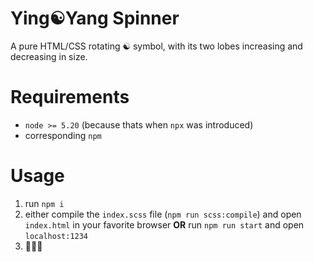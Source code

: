 # Ying☯Yang Spinner

A pure HTML/CSS rotating ☯ symbol, with its two lobes increasing and decreasing in size.

# Requirements

- `node >= 5.20` (because thats when `npx` was introduced)
- corresponding `npm`

# Usage

1. run `npm i`
2. either compile the `index.scss` file (`npm run scss:compile`) and open `index.html` in your favorite browser **OR** run `npm run start` and open `localhost:1234`
3. 🧙🧙🧙
